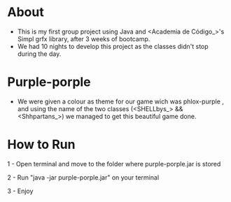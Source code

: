 
# About 
* This is my first group project using Java and <Academia de Código_>'s Simpl grfx library, after 3 weeks of bootcamp.
* We had 10 nights to develop this project as the classes didn't stop during the day.

# Purple-porple
* We were given a colour as theme for our game wich was phlox-purple , and using the name of the two classes (<SHELLbys_> && <Shhpartans_>) we managed to get this beautiful game done.

# How to Run 

1 - Open terminal and move to the folder where purple-porple.jar is stored 

2 - Run "java -jar purple-porple.jar" on your terminal

3 - Enjoy


